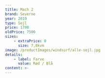 ```yaml
---
title: Mach 2
brand: Severne
year: 2019
type: Sejl
price: 1700
oldPrice: 7500
sizes:
    - extraPrice: 0
      size: 7,8kvm
image: /productImages/windsurf/alle-sejl.jpg
details:
    - label: Farve
      value: Rød / Blå
content: >-
---
```


